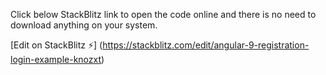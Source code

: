 Click below StackBlitz link to open the code online and there is no need to download anything on your system.

[Edit on StackBlitz ⚡️]
(https://stackblitz.com/edit/angular-9-registration-login-example-knozxt)
